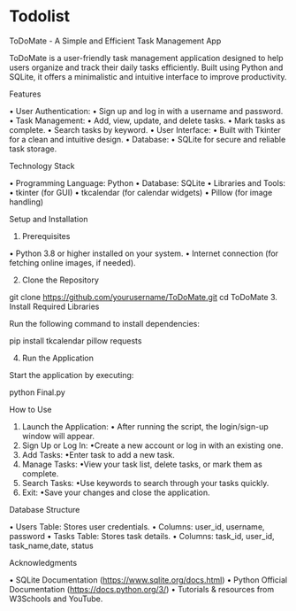# Todolist
ToDoMate - A Simple and Efficient Task Management App

ToDoMate is a user-friendly task management application designed to help users organize and track their daily tasks efficiently. Built using Python and SQLite, it offers a minimalistic and intuitive interface to improve productivity.

Features

 • User Authentication:
   • Sign up and log in with a username and password.
 • Task Management:
   • Add, view, update, and delete tasks.
   • Mark tasks as complete.
   • Search tasks by keyword.
 • User Interface:
   • Built with Tkinter for a clean and intuitive design.
 • Database:
   • SQLite for secure and reliable task storage.

Technology Stack

 • Programming Language: Python
 • Database: SQLite
 • Libraries and Tools:
   • tkinter (for GUI)
   • tkcalendar (for calendar widgets)
   • Pillow (for image handling)

Setup and Installation

1. Prerequisites

 • Python 3.8 or higher installed on your system.
 • Internet connection (for fetching online images, if needed).

2. Clone the Repository

git clone https://github.com/yourusername/ToDoMate.git
cd ToDoMate
3. Install Required Libraries

Run the following command to install dependencies:

pip install tkcalendar pillow requests

4. Run the Application

Start the application by executing:

python Final.py

How to Use

 1. Launch the Application:
   • After running the script, the login/sign-up window will appear.
 2. Sign Up or Log In:
   •Create a new account or log in with an existing one.
 3. Add Tasks:
   •Enter task to add a new task.
 4. Manage Tasks:
   •View your task list, delete tasks, or mark them as complete.
 5. Search Tasks:
   •Use keywords to search through your tasks quickly.
 6. Exit:
   •Save your changes and close the application.

Database Structure

 • Users Table: Stores user credentials.
   • Columns: user_id, username, password
 • Tasks Table: Stores task details.
   • Columns: task_id, user_id, task_name,date, status
   
Acknowledgments

 • SQLite Documentation (https://www.sqlite.org/docs.html)
 • Python Official Documentation (https://docs.python.org/3/)
 • Tutorials & resources from W3Schools and YouTube.

